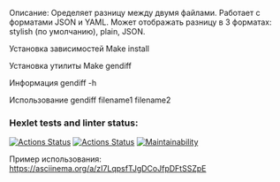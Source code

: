Описание: Оределяет разницу между двумя файлами. Работает с форматами JSON и YAML. Может отображать разницу в 3 форматах: stylish (по умолчанию), plain, JSON.

Установка зависимостей Make install

Установка утилиты Make gendiff

Информация gendiff -h

Использование gendiff filename1 filename2

### Hexlet tests and linter status:
[![Actions Status](https://github.com/zergqw/frontend-project-46/actions/workflows/hexlet-check.yml/badge.svg)](https://github.com/zergqw/frontend-project-46/actions)
[![Actions Status](https://github.com/zergqw/frontend-project-46/actions/workflows/check.yml/badge.svg)](https://github.com/zergqw/frontend-project-46/actions)
[![Maintainability](https://api.codeclimate.com/v1/badges/dfc50c2d88cd46d069c1/maintainability)](https://codeclimate.com/github/zergqw/frontend-project-46)

Пример использования: https://asciinema.org/a/zI7LqpsfTJgDCoJfpDFtSSZpE
